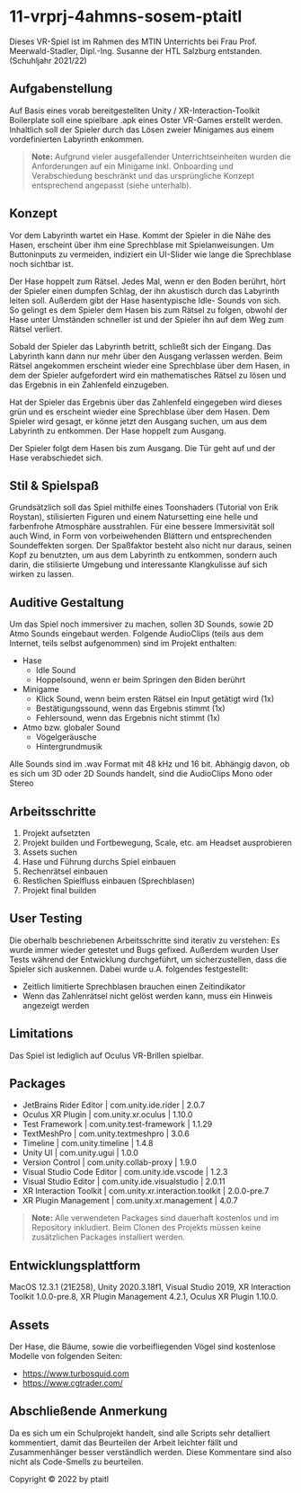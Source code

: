 # 11-vrprj-4ahmns-sosem-ptaitl

Dieses VR-Spiel ist im Rahmen des MTIN Unterrichts bei Frau Prof. Meerwald-Stadler, Dipl.-Ing. Susanne der HTL Salzburg entstanden. (Schuhljahr 2021/22)

## Aufgabenstellung

Auf Basis eines vorab bereitgestellten Unity / XR-Interaction-Toolkit Boilerplate soll eine spielbare .apk eines Oster VR-Games erstellt werden. Inhaltlich soll der Spieler durch das Lösen zweier Minigames aus einem vordefinierten Labyrinth enkommen.


> **Note:** Aufgrund vieler ausgefallender Unterrichtseinheiten wurden die Anforderungen auf ein Minigame inkl. Onboarding und Verabschiedung beschränkt und das ursprüngliche Konzept entsprechend angepasst (siehe unterhalb).

## Konzept
Vor dem Labyrinth wartet ein Hase. Kommt der Spieler in die Nähe des Hasen, erscheint über ihm eine Sprechblase mit Spielanweisungen. Um Buttoninputs zu vermeiden, indiziert ein UI-Slider wie lange die Sprechblase noch sichtbar ist.

Der Hase hoppelt zum Rätsel. Jedes Mal, wenn er den Boden berührt, hört der Spieler einen dumpfen Schlag, der ihn akustisch durch das Labyrinth leiten soll. Außerdem gibt der Hase hasentypische Idle- Sounds von sich. So gelingt es dem Spieler dem Hasen bis zum Rätsel zu folgen, obwohl der Hase unter Umständen schneller ist und der Spieler ihn auf dem Weg zum Rätsel verliert.

Sobald der Spieler das Labyrinth betritt, schließt sich der Eingang. Das Labyrinth kann dann nur mehr über den Ausgang verlassen werden. Beim Rätsel angekommen erscheint wieder eine Sprechblase über dem Hasen, in dem der Spieler aufgefordert wird ein mathematisches Rätsel zu lösen und das Ergebnis in ein Zahlenfeld einzugeben.

Hat der Spieler das Ergebnis über das Zahlenfeld eingegeben wird dieses grün und es erscheint wieder eine Sprechblase über dem Hasen. Dem Spieler wird gesagt, er könne jetzt den Ausgang suchen, um aus dem Labyrinth zu entkommen. Der Hase hoppelt zum Ausgang.

Der Spieler folgt dem Hasen bis zum Ausgang. Die Tür geht auf und der Hase verabschiedet sich.


## Stil & Spielspaß

Grundsätzlich soll das Spiel mithilfe eines Toonshaders (Tutorial von Erik Roystan), stilisierten Figuren und einem Natursetting eine helle und farbenfrohe Atmosphäre ausstrahlen. Für eine bessere Immersivität soll auch Wind, in Form von vorbeiwehenden Blättern und entsprechenden Soundeffekten sorgen. Der Spaßfaktor besteht also nicht nur daraus, seinen Kopf zu benutzten, um aus dem Labyrinth zu entkommen, sondern auch darin, die stilisierte Umgebung und interessante Klangkulisse auf sich wirken zu lassen.

## Auditive Gestaltung

Um das Spiel noch immersiver zu machen, sollen 3D Sounds, sowie 2D Atmo Sounds eingebaut werden. Folgende AudioClips (teils aus dem Internet, teils selbst aufgenommen) sind im Projekt enthalten:

* Hase
  * Idle Sound
  * Hoppelsound, wenn er beim Springen den Biden berührt
* Minigame
  * Klick Sound, wenn beim ersten Rätsel ein Input getätigt wird (1x)
  * Bestätigungssound, wenn das Ergebnis stimmt (1x)
  * Fehlersound, wenn das Ergebnis nicht stimmt (1x)
* Atmo bzw. globaler Sound
  * Vögelgeräusche
  * Hintergrundmusik

Alle Sounds sind im .wav Format mit 48 kHz und 16 bit. Abhängig davon, ob es sich um 3D oder 2D Sounds handelt, sind die AudioClips Mono oder Stereo

## Arbeitsschritte
1. Projekt aufsetzten
2. Projekt builden und Fortbewegung, Scale, etc. am Headset ausprobieren
3. Assets suchen
4. Hase und Führung durchs Spiel einbauen
5. Rechenrätsel einbauen
6. Restlichen Spielfluss einbauen (Sprechblasen)
7. Projekt final builden

## User Testing

Die oberhalb beschriebenen Arbeitsschritte sind iterativ zu verstehen: Es wurde immer wieder getestet und Bugs gefixed. Außerdem wurden User Tests während der Entwicklung durchgeführt, um sicherzustellen, dass die Spieler sich auskennen. Dabei wurde u.A. folgendes festgestellt:

- Zeitlich limitierte Sprechblasen brauchen einen Zeitindikator
- Wenn das Zahlenrätsel nicht gelöst werden kann, muss ein Hinweis angezeigt werden

## Limitations

Das Spiel ist lediglich auf Oculus VR-Brillen spielbar.

## Packages

- JetBrains Rider Editor | com.unity.ide.rider | 2.0.7
- Oculus XR Plugin | com.unity.xr.oculus | 1.10.0
- Test Framework | com.unity.test-framework | 1.1.29
- TextMeshPro | com.unity.textmeshpro | 3.0.6
- Timeline | com.unity.timeline | 1.4.8
- Unity UI | com.unity.ugui | 1.0.0
- Version Control | com.unity.collab-proxy | 1.9.0
- Visual Studio Code Editor | com.unity.ide.vscode | 1.2.3
- Visual Studio Editor | com.unity.ide.visualstudio | 2.0.11
- XR Interaction Toolkit | com.unity.xr.interaction.toolkit | 2.0.0-pre.7
- XR Plugin Management | com.unity.xr.management | 4.0.7

> **Note:** Alle verwendeten Packages sind dauerhaft kostenlos und im Repository inkludiert. Beim Clonen des Projekts müssen keine zusätzlichen Packages installiert werden.

## Entwicklungsplattform

MacOS 12.3.1 (21E258), Unity 2020.3.18f1, Visual Studio 2019, XR Interaction Toolkit 1.0.0-pre.8, XR Plugin Management 4.2.1, Oculus XR Plugin 1.10.0.

## Assets

Der Hase, die Bäume, sowie die vorbeifliegenden Vögel sind kostenlose Modelle von folgenden Seiten:

- https://www.turbosquid.com
- https://www.cgtrader.com/

## Abschließende Anmerkung

Da es sich um ein Schulprojekt handelt, sind alle Scripts sehr detalliert kommentiert, damit das Beurteilen der Arbeit leichter fällt und Zusammenhänger besser verständlich werden. Diese Kommentare sind also nicht als Code-Smells zu beurteilen.

Copyright © 2022 by ptaitl
